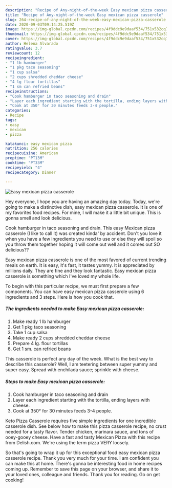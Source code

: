```yaml
---
description: "Recipe of Any-night-of-the-week Easy mexican pizza casserole"
title: "Recipe of Any-night-of-the-week Easy mexican pizza casserole"
slug: 264-recipe-of-any-night-of-the-week-easy-mexican-pizza-casserole
date: 2020-09-03T09:14:25.519Z
image: https://img-global.cpcdn.com/recipes/4f9ddc9e9daaf534/751x532cq70/easy-mexican-pizza-casserole-recipe-main-photo.jpg
thumbnail: https://img-global.cpcdn.com/recipes/4f9ddc9e9daaf534/751x532cq70/easy-mexican-pizza-casserole-recipe-main-photo.jpg
cover: https://img-global.cpcdn.com/recipes/4f9ddc9e9daaf534/751x532cq70/easy-mexican-pizza-casserole-recipe-main-photo.jpg
author: Helena Alvarado
ratingvalue: 3.7
reviewcount: 12
recipeingredient:
- "1 lb hamburger"
- "1 pkg taco seasoning"
- "1 cup salsa"
- "2 cups shredded cheddar cheese"
- "4 lg flour tortillas"
- "1 sm can refried beans"
recipeinstructions:
- "Cook hamburger in taco seasoning and drain"
- "Layer each ingredient starting with the tortilla, ending layers with cheese."
- "Cook at 350° for 30 minutes feeds 3-4 people."
categories:
- Recipe
tags:
- easy
- mexican
- pizza

katakunci: easy mexican pizza 
nutrition: 256 calories
recipecuisine: American
preptime: "PT13M"
cooktime: "PT33M"
recipeyield: "4"
recipecategory: Dinner

---
```



![Easy mexican pizza casserole](https://img-global.cpcdn.com/recipes/4f9ddc9e9daaf534/751x532cq70/easy-mexican-pizza-casserole-recipe-main-photo.jpg)

Hey everyone, I hope you are having an amazing day today. Today, we're going to make a distinctive dish, easy mexican pizza casserole. It is one of my favorites food recipes. For mine, I will make it a little bit unique. This is gonna smell and look delicious.

Cook hamburger in taco seasoning and drain. This easy Mexican pizza casserole (I like to call it) was created kinda&#39; by accident. Don&#39;t you love it when you have a few ingredients you need to use or else they will spoil so you throw them together hoping it will come out well and it comes out SO delicious??

Easy mexican pizza casserole is one of the most favored of current trending meals on earth. It is easy, it's fast, it tastes yummy. It is appreciated by millions daily. They are fine and they look fantastic. Easy mexican pizza casserole is something which I've loved my whole life.


To begin with this particular recipe, we must first prepare a few components. You can have easy mexican pizza casserole using 6 ingredients and 3 steps. Here is how you cook that.

<!--inarticleads1-->

##### The ingredients needed to make Easy mexican pizza casserole:

1. Make ready 1 lb hamburger
1. Get 1 pkg taco seasoning
1. Take 1 cup salsa
1. Make ready 2 cups shredded cheddar cheese
1. Prepare 4 lg. flour tortillas
1. Get 1 sm. can refried beans


This casserole is perfect any day of the week. What is the best way to describe this casserole? Well, I am teetering between super yummy and super easy. Spread with enchilada sauce; sprinkle with cheese. 

<!--inarticleads2-->

##### Steps to make Easy mexican pizza casserole:

1. Cook hamburger in taco seasoning and drain
1. Layer each ingredient starting with the tortilla, ending layers with cheese.
1. Cook at 350° for 30 minutes feeds 3-4 people.


Keto Pizza Casserole requires five simple ingredients for one incredible casserole dish. See below how to make this pizza casserole recipe, no crust needed for a tasty flavor. Tender chicken, marinara sauce, and tons of ooey-gooey cheese. Have a fast and tasty Mexican Pizza with this recipe from Delish.com. We&#39;re using the term pizza VERY loosely. 

So that's going to wrap it up for this exceptional food easy mexican pizza casserole recipe. Thank you very much for your time. I am confident you can make this at home. There's gonna be interesting food in home recipes coming up. Remember to save this page on your browser, and share it to your loved ones, colleague and friends. Thank you for reading. Go on get cooking!
